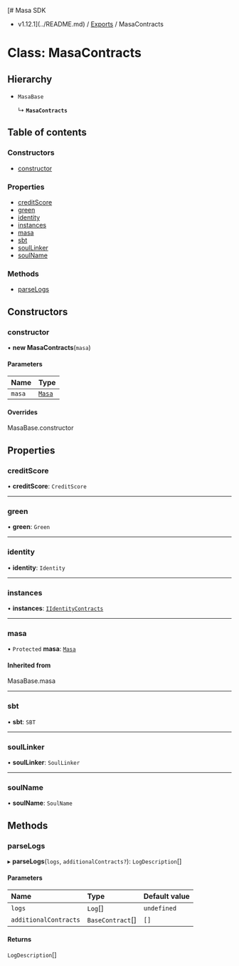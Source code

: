 [# Masa SDK
 - v1.12.1](../README.md) / [Exports](../modules.md) / MasaContracts

# Class: MasaContracts

## Hierarchy

- `MasaBase`

  ↳ **`MasaContracts`**

## Table of contents

### Constructors

- [constructor](MasaContracts.md#constructor)

### Properties

- [creditScore](MasaContracts.md#creditscore)
- [green](MasaContracts.md#green)
- [identity](MasaContracts.md#identity)
- [instances](MasaContracts.md#instances)
- [masa](MasaContracts.md#masa)
- [sbt](MasaContracts.md#sbt)
- [soulLinker](MasaContracts.md#soullinker)
- [soulName](MasaContracts.md#soulname)

### Methods

- [parseLogs](MasaContracts.md#parselogs)

## Constructors

### constructor

• **new MasaContracts**(`masa`)

#### Parameters

| Name | Type |
| :------ | :------ |
| `masa` | [`Masa`](Masa.md) |

#### Overrides

MasaBase.constructor

## Properties

### creditScore

• **creditScore**: `CreditScore`

___

### green

• **green**: `Green`

___

### identity

• **identity**: `Identity`

___

### instances

• **instances**: [`IIdentityContracts`](../interfaces/IIdentityContracts.md)

___

### masa

• `Protected` **masa**: [`Masa`](Masa.md)

#### Inherited from

MasaBase.masa

___

### sbt

• **sbt**: `SBT`

___

### soulLinker

• **soulLinker**: `SoulLinker`

___

### soulName

• **soulName**: `SoulName`

## Methods

### parseLogs

▸ **parseLogs**(`logs`, `additionalContracts?`): `LogDescription`[]

#### Parameters

| Name | Type | Default value |
| :------ | :------ | :------ |
| `logs` | `Log`[] | `undefined` |
| `additionalContracts` | `BaseContract`[] | `[]` |

#### Returns

`LogDescription`[]

